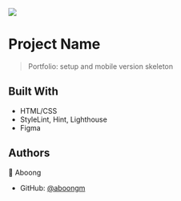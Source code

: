 ![](https://img.shields.io/badge/Microverse-blueviolet)

# Project Name

> Portfolio: setup and mobile version skeleton

## Built With

- HTML/CSS
- StyleLint, Hint, Lighthouse
- Figma

## Authors

👤 Aboong

- GitHub: [@aboongm](https://github.com/aboongm)
